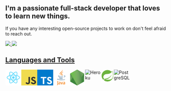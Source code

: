## I'm a passionate <strong>full-stack developer</strong> that loves to learn new things. 

If you have any interesting open-source projects to work on don't feel afraid to reach out.   

<div>
  <a href="https://github.com/dndanli">
<img height="180em" src="https://github-readme-stats.vercel.app/api?username=dndanli&show_icons=true&theme=rose_pine&include_all_commits=true&count_private=true"/>

  <img height="180em" src="https://github-readme-stats.vercel.app/api/top-langs/?username=dndanli&layout=compact&langs_count=6&theme=rose_pine&exclude_repo=Student-Registration">
</div> 

## Languages and Tools
<img align="left" alt="ReactJs"   height="50px"  width="50px" src="https://raw.githubusercontent.com/github/explore/80688e429a7d4ef2fca1e82350fe8e3517d3494d/topics/react/react.png"/>

<img align="left" alt="Javascript" height="50px"  width="50px" src="https://raw.githubusercontent.com/github/explore/80688e429a7d4ef2fca1e82350fe8e3517d3494d/topics/javascript/javascript.png"/>
   
<img align="left" alt="Typescript" height="50px"  width="50px" src="https://raw.githubusercontent.com/github/explore/80688e429a7d4ef2fca1e82350fe8e3517d3494d/topics/typescript/typescript.png"/>

<img align="left" alt ="Java"  height="50px"  width="50px" src="https://raw.githubusercontent.com/github/explore/5b3600551e122a3277c2c5368af2ad5725ffa9a1/topics/java/java.png"/>

<img align="left" alt="NodeJs" height="50px"  width="50px" src="https://raw.githubusercontent.com/github/explore/80688e429a7d4ef2fca1e82350fe8e3517d3494d/topics/nodejs/nodejs.png"/>
  
<img align="left" alt="Heroku"  height="50px"  width="50px" 
src="https://user-images.githubusercontent.com/73452073/155069595-b7325ea9-a69f-4106-87b7-8d1981cdfb44.png"/>

<img align="left" alt="Spring Boot" height="40px" width="40px" src="https://raw.githubusercontent.com/github/explore/80688e429a7d4ef2fca1e82350fe8e3517d3494d/topics/spring-boot/spring-boot.png"/>

<img align="left" alt="PostgreSQL" height="50px"  width="50px" src="https://avatars.githubusercontent.com/u/177543?s=200&v=4"/>
   
</div>

